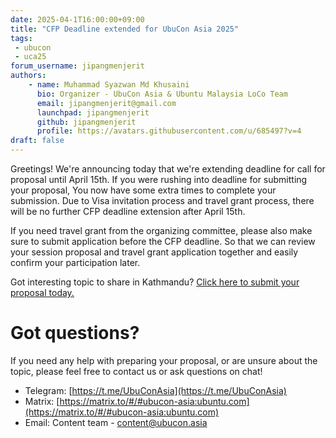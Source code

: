 ```yaml
---
date: 2025-04-1T16:00:00+09:00
title: "CFP Deadline extended for UbuCon Asia 2025"
tags:
 - ubucon
 - uca25
forum_username: jipangmenjerit
authors:
    - name: Muhammad Syazwan Md Khusaini
      bio: Organizer - UbuCon Asia & Ubuntu Malaysia LoCo Team
      email: jipangmenjerit@gmail.com
      launchpad: jipangmenjerit
      github: jipangmenjerit
      profile: https://avatars.githubusercontent.com/u/685497?v=4
draft: false
---
```

Greetings! We're announcing today that we're extending deadline for call for proposal until April 15th. If you were rushing into deadline for submitting your proposal, You now have some extra times to complete your submission. Due to Visa invitation process and travel grant process, there will be no further CFP deadline extension after April 15th. 

If you need travel grant from the organizing committee, please also make sure to submit application before the CFP deadline. So that we can review your session proposal and travel grant application together and easily confirm your participation later.

Got interesting topic to share in Kathmandu? [Click here to submit your proposal today.](https://events.canonical.com/event/127/abstracts/)  

# Got questions?
If you need any help with preparing your proposal, or are unsure about the topic, please feel free to contact us or ask questions on chat!
- Telegram: [https://t.me/UbuConAsia](https://t.me/UbuConAsia)
- Matrix: [https://matrix.to/#/#ubucon-asia:ubuntu.com](https://matrix.to/#/#ubucon-asia:ubuntu.com)
- Email: Content team - content@ubucon.asia
